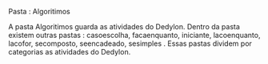 Pasta : Algoritimos

A pasta Algoritimos guarda as atividades do Dedylon. Dentro da pasta existem outras pastas : casoescolha, facaenquanto, iniciante, lacoenquanto, lacofor, secomposto, seencadeado, sesimples . Essas pastas dividem por categorias as atividades do Dedylon.